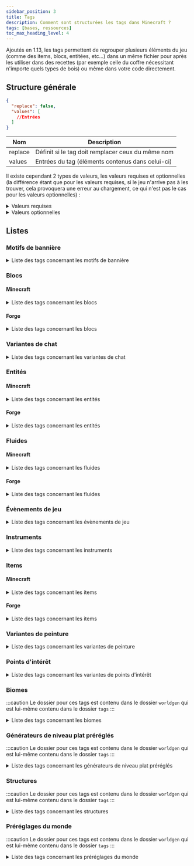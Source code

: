 ```yaml
---
sidebar_position: 3
title: Tags
description: Comment sont structurées les tags dans Minecraft ?
tags: [bases, ressources]
toc_max_heading_level: 4
---
```


Ajoutés en 1.13, les tags permettent de regrouper plusieurs éléments du jeu (comme des items, blocs, entitées, etc...) dans un même fichier pour après les utiliser dans des recettes (par exemple celle du coffre nécessitant n'importe quels types de bois) ou même dans votre code directement.

## Structure générale

```json
{
  "replace": false,
  "values": [
    //Entrées
  ]
}
```

| Nom     | Description                                       |
|---------|---------------------------------------------------|
| replace | Définit si le tag doit remplacer ceux du même nom |
| values  | Entrées du tag (éléments contenus dans celui-ci)  |

Il existe cependant 2 types de valeurs, les valeurs requises et optionnelles (la différence étant que pour les valeurs requises, si le jeu n'arrive pas à les trouver, cela provoquera une erreur au chargement, ce qui n'est pas le cas pour les valeurs optionnelles) :
<details>
  <summary>Valeurs requises</summary>

Celle-ci peuvent prendre 2 valeurs, soit un identifiant faisant référence à un élément du jeu, soit un identifiant faisant référence à un tag (précédé d'un `#`).

```json
"minecraft:diamond_block"
```

```json
"#minecraft:stone_bricks"
```
  
</details>

<details>
  <summary>Valeurs optionnelles</summary>

Celle-ci peuvent prendre 2 valeurs au niveau du champ `ìd`, soit un identifiant faisant référence à un élément du jeu, soit un identifiant faisant référence à un tag (précédé d'un `#`). Le champ `required` permet quant à lui de définir si l'entrée est requise ou non (dans le cas d'une entrée optionnelle il faudrat le définir sur `false`).

```json
{
  "id": "minecraft:diamond_block",
  "required": false
}
```

```json
{
  "id": "#minecraft:stone_bricks",
  "required": false
}
```

</details>

## Listes

### Motifs de bannière

<details>

<summary>Liste des tags concernant les motifs de bannière</summary>

| Identifiant            | Description                                                                  |
|------------------------|------------------------------------------------------------------------------|
| `pattern_item/creeper` | Liste des motifs qui peuvent être fabriqués en utilisant le motif de creeper |
| `pattern_item/flower`  | Liste des motifs qui peuvent être fabriqués en utilisant le motif de fleur   |
| `pattern_item/globe`   | Liste des motifs qui peuvent être fabriqués en utilisant le motif de globe   |
| `pattern_item/mojang`  | Liste des motifs qui peuvent être fabriqués en utilisant le motif de Mojang  |
| `pattern_item/piglin`  | Liste des motifs qui peuvent être fabriqués en utilisant le motif de Piglin  |
| `pattern_item/skull`   | Liste des motifs qui peuvent être fabriqués en utilisant le motif de crâne   |
| `no_item_required`     | Liste des motifs qui peuvent être fabriqués sans aucun item                  |

</details>

### Blocs

#### Minecraft

<details>
<summary>Liste des tags concernant les blocs</summary>

| Identifiant                                | Description                                                                                                                                                                   |
|--------------------------------------------|-------------------------------------------------------------------------------------------------------------------------------------------------------------------------------|
| `mineable/axe`                             | Liste des blocs pouvant être miné efficacement avec une hache                                                                                                                 |
| `mineable/hoe`                             | Liste des blocs pouvant être miné efficacement avec une houe                                                                                                                  |
| `mineable/pickaxe`                         | Liste des blocs pouvant être miné efficacement avec une pioche                                                                                                                |
| `mineable/shovel`                          | Liste des blocs pouvant être miné efficacement avec une pelle                                                                                                                 |
| `acacia_logs`                              | Liste des blocs qui sont des buches d'acacia                                                                                                                                  |
| `ancient_city_replaceable`                 | Liste des blocs remplaçables par les cités antiques                                                                                                                           |
| `animals_spawnable_on`                     | Liste des blocs sur lesquels les animaux peuvent apparaître                                                                                                                   |
| `anvil`                                    | Liste des blocs qui sont des enclumes                                                                                                                                         |
| `axolotls_spawnable_on`                    | Liste des blocs sur lesquels les axolotls peuvent apparaître                                                                                                                  |
| `azalea_grows_on`                          | Liste des blocs sur lesquels les arbres d'azalées peuvent pousser                                                                                                             |
| `azalea_root_replaceable`                  | Liste des blocs qui peuvent être remplacé par les racines des azalées                                                                                                         |
| `bamboo_plantable_on`                      | Liste des blocs où le bambou peut être planté                                                                                                                                 |
| `banners`                                  | Liste des blocs qui sont des bannières                                                                                                                                        |
| `base_stone_nether`                        | Liste des blocs qui peuvent être remplacés par des ressources (par exemple des minerais) de la dimension du Nether                                                            |
| `base_stone_overworld`                     | Liste des blocs qui peuvent être remplacés par des ressources (par exemple des minerais) du monde normal                                                                      |
| `beacon_base_blocks`                       | Liste des blocs qui peuvent activer une balise selon une structure prédéfinie                                                                                                 |
| `beds`                                     | Liste des blocs qui sont des lits                                                                                                                                             |
| `beehives`                                 | Liste des blocs qui sont des ruches                                                                                                                                           |
| `bee_growables`                            | Liste des blocs qui réagissent au pollen des abeilles pour pousser plus rapidement                                                                                            |
| `big_dripleaf_placeable`                   | Liste des blocs qui peuvent servir de base pour les grandes foliogoutte                                                                                                       |
| `birch_logs`                               | Liste des blocs qui sont des buches de bouleau                                                                                                                                |
| `buttons`                                  | Liste des blocs qui sont des boutons                                                                                                                                          |
| `campfires`                                | Liste des blocs qui sont des feux de camp                                                                                                                                     |
| `candles`                                  | Liste des blocs qui sont des bougies                                                                                                                                          |
| `candle_cakes`                             | Liste des blocs qui sont des gâteaux avec une bougie                                                                                                                          |
| `cauldrons`                                | Liste des blocs qui sont des chaudrons                                                                                                                                        |
| `cave_vines`                               | Liste des blocs qui sont des lianes des cavernes                                                                                                                              |
| `climbable`                                | Liste des blocs qui sont escaladables                                                                                                                                         |
| `coal_ores`                                | Liste des blocs qui sont des minerais de charbon                                                                                                                              |
| `completes_find_tree_tutorial`             | Liste des blocs qui, quand ils sont cassés, permettent de compléter le tutoriel `find_tree`                                                                                   |
| `convertable_to_mud`                       | Liste des blocs qui peuvent être convertis en boue                                                                                                                            |
| `copper_ores`                              | Liste des blocs qui sont des minerais de cuivre                                                                                                                               |
| `corals`                                   | Liste des blocs qui sont des coraux (en général)                                                                                                                              |
| `coral_blocks`                             | Liste des blocs qui sont des coraux (blocs)                                                                                                                                   |
| `coral_plants`                             | Liste des blocs qui sont des coraux (plantes)                                                                                                                                 |
| `crimson_stems`                            | Liste des blocs qui sont des tiges carmins                                                                                                                                    |
| `crops`                                    | Liste des blocs qui sont des cultures                                                                                                                                         |
| `crystal_sound_blocks`                     | Liste des blocs qui émettent le son "amethyst block chime" de manière répétée pendant un court laps de temps après avoir été piétinés  ( le volume diminuant progressivement) |
| `dampens_vibrations`                       | Liste des blocs absorbant les vibrations qui le touchent                                                                                                                      |
| `dark_oak_logs`                            | Liste des blocs qui sont des buches de bois sombre                                                                                                                            |
| `dead_bush_may_place_on`                   | Liste des blocs sur lesquelles les arbustes morts peuvent pousser                                                                                                             |
| `deepslate_ore_replaceables`               | Liste des blocs pouvant être remplacés par des minerais des profondeurs                                                                                                       |
| `diamond_ores`                             | Liste des blocs qui sont des minerais de diamant                                                                                                                              |
| `dirt`                                     | Liste des blocs qui sont de la terre                                                                                                                                          |
| `doors`                                    | Liste des blocs qui sont des portes                                                                                                                                           |
| `dragon_immune`                            | Liste des blocs qui sont immunisés contre le dragon                                                                                                                           |
| `dragon_transparent`                       | Liste des blocs qui peuvent être traversés par le dragon sans les détruire                                                                                                    |
| `dripstone_replaceable_blocks`             | Liste des blocs pouvant être remplacés par des blocs de spéléothème                                                                                                           |
| `emerald_ores`                             | Liste des blocs qui sont des minerais d'émeraude                                                                                                                              |
| `enderman_holdable`                        | Liste des blocs pouvant être récupérés par des enderman                                                                                                                       |
| `fall_damage_resetting`                    | Liste des blocs qui réinitialisent les dégâts de chute d'un joueur                                                                                                            |
| `features_cannot_replace`                  | Liste des blocs ne peuvent pas être remplacés par des éléments générés                                                                                                        |
| `fences`                                   | Liste des blocs qui sont des barrières                                                                                                                                        |
| `fence_gates`                              | Liste des blocs qui sont des portillons                                                                                                                                       |
| `fire`                                     | Liste des blocs qui sont du feu                                                                                                                                               |
| `flowers`                                  | Liste des blocs qui sont des fleurs                                                                                                                                           |
| `flower_pots`                              | Liste des blocs qui sont des fleurs dans des pots                                                                                                                             |
| `foxes_spawnable_on`                       | Liste des blocs sur lesquels les loups peuvent apparaître                                                                                                                     |
| `frogs_spawnable_on`                       | Liste des blocs sur lesquels les grenouilles peuvent apparaître                                                                                                               |
| `frog_prefer_jump_to`                      | Liste des blocs sur lesquels les grenouilles préfèrent sauter                                                                                                                 |
| `geode_invalid_blocks`                     | Liste des blocs qui empêchent les géodes de se générer                                                                                                                        |
| `goats_spawnable_on`                       | Liste des blocs sur lesquels les chèvres peuvent apparaître                                                                                                                   |
| `gold_ores`                                | Liste des blocs qui sont des minerais d'or                                                                                                                                    |
| `guarded_by_piglins`                       | Liste des blocs qui rendent hostile les Piglin's quand ils sont cassés ou ouvert (pour ceux le pouvant)                                                                       |
| `hoglin_repellents`                        | Liste des blocs qui font fuir les hoglin's                                                                                                                                    |
| `ice`                                      | Liste des blocs qui sont de la glace                                                                                                                                          |
| `impermeable`                              | Liste des blocs qui ne laissent pas passer les fluides ou le miel                                                                                                             |
| `infiniburn_end`                           | Liste des blocs qui peuvent rester en feu éternellement dans la dimension de l'Ender                                                                                          |
| `infiniburn_nether`                        | Liste des blocs qui peuvent rester en feu éternellement dans la dimension du Nether                                                                                           |
| `infiniburn_overworld`                     | Liste des blocs qui peuvent rester en feu éternellement dans le monde normal                                                                                                  |
| `inside_step_sound_blocks`                 | Liste des blocs jouant le son de pas quand une entité marche à l'intérieur                                                                                                    |
| `iron_ores`                                | Liste des blocs qui sont des minerais de fer                                                                                                                                  |
| `jungle_logs`                              | Liste des blocs qui sont des buches de bois de la jungle                                                                                                                      |
| `lapis_ores`                               | Liste des blocs qui sont des minerais de lapis lazuli                                                                                                                         |
| `lava_pool_stone_cannot_replace`           | Liste des blocs qui ne peuvent pas être remplacé par la génération d'un lac de lave                                                                                           |
| `leaves`                                   | Liste des blocs qui sont des feuilles                                                                                                                                         |
| `logs`                                     | Liste des blocs qui sont des buches                                                                                                                                           |
| `logs_that_burn`                           | Liste des blocs de buche qui sont inflammables                                                                                                                                |
| `lush_ground_replaceable`                  | Liste des blocs qui seront remplacés par de la terre racineuse                                                                                                                |
| `mangrove_logs`                            | Liste des blocs qui sont des buches en palétuvier                                                                                                                             |
| `mangrove_logs_can_grow_through`           | Liste des blocs qui peuvent être traversés par le tronc d'un palétuvier quand il pousse                                                                                       |
| `mangrove_roots_can_grow_through`          | Liste des blocs qui peuvent être traversés par les racines d'un palétuvier quand il pousse                                                                                    |
| `mooshrooms_spawnable_on`                  | Liste des blocs sur lesquels les vaches champignon peuvent apparaître                                                                                                         |
| `moss_replaceable`                         | Liste des blocs qui peuvent être remplacés par des blocs de mousse lorsque de la poudre d'os a été appliquée à un bloc de mousse voisin                                       |
| `mushroom_grow_block`                      | Liste des blocs sur lesquels les champignons peuvent être placés ou se propager                                                                                               |
| `needs_diamond_tool`                       | Liste des blocs nécessitant un outil en diamant pour être récolté                                                                                                             |
| `needs_iron_tool`                          | Liste des blocs nécessitant un outil en fer pour être récolté                                                                                                                 |
| `needs_stone_tool`                         | Liste des blocs nécessitant un outil en pierre pour être récolté                                                                                                              |
| `nether_carver_replaceables`               | Liste des blocs qui peuvent être détruit par le générateur de monde pour y creuser des grottes dans le Nether                                                                 |
| `non_flammable_wood`                       | Liste des blocs de bois qui sont inflammables                                                                                                                                 |
| `nylium`                                   | Liste des blocs qui sont des blocs de nylium                                                                                                                                  |
| `oak_logs`                                 | Liste des blocs qui sont des buches de bois de chêne                                                                                                                          |
| `occludes_vibration_signals`               | Liste des blocs qui empêchent les capteurs sculk d'entendre les vibrations si le bloc se trouve entre le capteur et la vibration                                              |
| `overworld_carver_replaceables`            | Liste des blocs qui peuvent être détruit par le générateur de monde pour y creuser des grottes dans le monde normal                                                           |
| `overworld_natural_logs`                   | Liste des blocs de tronc d'arbre naturellement présent dans le monde normal                                                                                                   |
| `parrots_spawnable_on`                     | Liste des blocs sur lesquels les perroquets peuvent apparaître                                                                                                                |
| `piglin_repellents`                        | Liste des blocs qui font fuir les piglin's                                                                                                                                    |
| `planks`                                   | Liste des blocs qui sont des planches                                                                                                                                         |
| `polar_bears_spawnable_on_in_frozen_ocean` | Liste des blocs sur lesquels les ours polaires peuvent apparaître dans des biomes d'océan gelé                                                                                |
| `portals`                                  | Liste des blocs qui sont des portails                                                                                                                                         |
| `pressure_plates`                          | Liste des blocs qui sont des plaques de pression                                                                                                                              |
| `prevent_mob_spawning_inside`              | Liste des blocs empêchent les monstres d'apparaître à l'intérieur de ceux-ci                                                                                                  |
| `rabbits_spawnable_on`                     | Liste des blocs sur lesquels les lapins peuvent apparaître                                                                                                                    |
| `rails`                                    | Liste des blocs qui sont des rails                                                                                                                                            |
| `redstone_ores`                            | Liste des blocs qui sont des minerais de redstone                                                                                                                             |
| `replaceable_plants`                       | Liste des plantes qui peuvent être remplacées pendant la génération d'un élément                                                                                              |
| `sand`                                     | Liste des blocs qui sont du sable                                                                                                                                             |
| `saplings`                                 | Liste des blocs qui sont des pousses d'arbre                                                                                                                                  |
| `sculk_replaceable`                        | Liste des blocs qui peuvent être remplacé par des blocs de la familles des sculks lors de la génération du sculls                                                             |
| `sculk_replaceable_world_gen`              | Liste des blocs qui peuvent être remplacé par des blocs de la familles des sculks lors de la génération du sculls par le générateur de monde                                  |
| `shulker_boxes`                            | Liste des blocs qui sont des boites de shulker                                                                                                                                |
| `signs`                                    | Liste des blocs qui sont des panneaux                                                                                                                                         |
| `slabs`                                    | Liste des blocs qui sont des dalles                                                                                                                                           |
| `small_dripleaf_placeable`                 | Liste des blocs sur lesquels il est possible de placer les petites foliogoutes                                                                                                |
| `small_flowers`                            | Liste des blocs qui sont des petites fleurs                                                                                                                                   |
| `snaps_goat_horn`                          | Liste des blocs qui cassent une corne aux chèvres quand elles chargent dedans                                                                                                 |
| `snow`                                     | Liste des blocs qui sont de la neige                                                                                                                                          |
| `snow_layer_cannot_survive_on`             | Liste des blocs sur lesquels les couches de neige ne peuvent pas survivre                                                                                                     |
| `snow_layer_can_survive_on`                | Liste des blocs sur lesquels les couches de neige peuvent survivre                                                                                                            |
| `soul_fire_base_blocks`                    | Liste des blocs qui peuvent supporter le feu des âmes                                                                                                                         |
| `soul_speed_blocks`                        | Liste des blocs qui donnent un effet de vitesse si jamais un joueur se situe sur l'un d'entre eux avec des bottes ayant l'enchantement _Agilité des âmes_                     |
| `spruce_logs`                              | Liste des blocs qui sont des buches de bois de sapin                                                                                                                          |
| `stairs`                                   | Liste des blocs qui sont des escaliers                                                                                                                                        |
| `standing_signs`                           | Liste des blocs qui sont des panneaux qui sont sur pied                                                                                                                       |
| `stone_bricks`                             | Liste des blocs qui sont des pierres taillées                                                                                                                                 |
| `stone_ore_replaceables`                   | Liste des blocs pouvant être remplacés par des minerais                                                                                                                       |
| `stone_pressure_plates`                    | Liste des blocs qui sont des plaques de pression en pierre                                                                                                                    |
| `strider_warm_blocks`                      | Liste des blocs qui ne font pas trembler un strider si jamais il se retrouve dessus                                                                                           |
| `tall_flowers`                             | Liste des blocs qui sont des fleurs hautes                                                                                                                                    |
| `terracotta`                               | Liste des blocs qui sont de la terre cuite                                                                                                                                    |
| `trapdoors`                                | Liste des blocs qui sont des trappes                                                                                                                                          |
| `underwater_bonemeals`                     | Liste des plantes aquatiques qui poussent dans le fond des océans                                                                                                             |
| `unstable_bottom_center`                   | Liste des blocs qui ne peuvent pas supporter les lanternes et les cloches sur leur face inférieure                                                                            |
| `valid_spawn`                              | Liste des blocs qui sont valides pour l'apparition d'un joueur                                                                                                                |
| `walls`                                    | Liste des blocs qui sont des murets                                                                                                                                           |
| `wall_corals`                              | Liste des blocs qui sont des coraux muraux                                                                                                                                    |
| `wall_post_override`                       | Liste des blocs qui transforment les murs en piliers, même s'ils ne sont pas solides                                                                                          |
| `wall_signs`                               | Liste des blocs qui sont des panneaux accrochés au mur                                                                                                                        |
| `warped_stems`                             | Liste des blocs qui sont des tiges biscornues                                                                                                                                 |
| `wart_blocks`                              | Liste des blocs qui sont des blocs de verrue                                                                                                                                  |
| `wither_immune`                            | Liste des blocs qui sont immunisés contre les explosions du Wither                                                                                                            |
| `wither_summon_base_blocks`                | Liste des blocs utilisables pour faire apparaître le Wither                                                                                                                   |
| `wolves_spawnable_on`                      | Liste des blocs sur lesquels les loups peuvent apparaître                                                                                                                     |
| `wooden_buttons`                           | Liste des blocs qui sont des boutons en bois                                                                                                                                  |
| `wooden_doors`                             | Liste des blocs qui sont des portes en bois                                                                                                                                   |
| `wooden_fences`                            | Liste des blocs qui sont des barrières en bois                                                                                                                                |
| `wooden_pressure_plates`                   | Liste des blocs qui sont des plaques de pression en bois                                                                                                                      |
| `wooden_slabs`                             | Liste des blocs qui sont des dalles en bois                                                                                                                                   |
| `wooden_stairs`                            | Liste des blocs qui sont des escaliers en bois                                                                                                                                |
| `wooden_trapdoors`                         | Liste des blocs qui sont des trappes en bois                                                                                                                                  |
| `wool`                                     | Liste des blocs qui sont des laines                                                                                                                                           |
| `wool_carpets`                             | Liste des blocs qui sont des tapis de laine                                                                                                                                   |

</details>

#### Forge

<details>

<summary>Liste des tags concernant les blocs</summary>

| Identifiant                               | Description                                                                                                            |
|-------------------------------------------|------------------------------------------------------------------------------------------------------------------------|
| `barrels/wooden`                          | Liste des blocs qui sont des barils en bois                                                                            |
| `chests/ender`                            | Liste des blocs qui sont des coffres de l'Ender                                                                        |
| `chests/trapped`                          | Liste des blocs qui sont des coffres piégés                                                                            |
| `chests/wooden`                           | Liste des blocs qui sont des coffres en bois                                                                           |
| `cobblestone/deepslate`                   | Liste des blocs qui sont des pierres des abîmes                                                                        |
| `cobblestone/infested`                    | Liste des blocs qui sont des pierres infestées                                                                         |
| `cobblestone/mossy`                       | Liste des blocs qui sont des pierres moussues                                                                          |
| `cobblestone/normal`                      | Liste des blocs qui sont des pierres normales                                                                          |
| `fence_gates/wooden`                      | Liste des blocs qui sont des portillons en bois                                                                        |
| `fences/nether_brick`                     | Liste des blocs qui sont des barrières en briques du Nether                                                            |
| `fences/wooden`                           | Liste des blocs qui sont des barrières en bois                                                                         |
| `glass/black`                             | Liste des blocs qui sont du verre noir                                                                                 |
| `glass/blue`                              | Liste des blocs qui sont du verre bleu                                                                                 |
| `glass/brown`                             | Liste des blocs qui sont du verre marron                                                                               |
| `glass/colorless`                         | Liste des blocs qui sont du verre non coloré                                                                           |
| `glass/cyan`                              | Liste des blocs qui sont du verre cyan                                                                                 |
| `glass/gray`                              | Liste des blocs qui sont du verre gris                                                                                 |
| `glass/green`                             | Liste des blocs qui sont du verre vert                                                                                 |
| `glass/light_blue`                        | Liste des blocs qui sont du verre bleu clair                                                                           |
| `glass/light_gray`                        | Liste des blocs qui sont du verre gris clair                                                                           |
| `glass/lime`                              | Liste des blocs qui sont du verre vert clair                                                                           |
| `glass/magenta`                           | Liste des blocs qui sont du verre magenta                                                                              |
| `glass/orange`                            | Liste des blocs qui sont du verre orange                                                                               |
| `glass/pink`                              | Liste des blocs qui sont du verre rose                                                                                 |
| `glass/purple`                            | Liste des blocs qui sont du verre violet                                                                               |
| `glass/red`                               | Liste des blocs qui sont du verre rouge                                                                                |
| `glass/silica`                            | Liste de tous les blocs de verre (colorés ou non)                                                                      |
| `glass/tinted`                            | Liste des blocs qui sont du verre tinté                                                                                |
| `glass/white`                             | Liste des blocs qui sont du verre blanc                                                                                |
| `glass/yellow`                            | Liste des blocs qui sont du verre jaune                                                                                |
| `glass_panes/black`                       | Liste des blocs qui sont des vitres noires                                                                             |
| `glass_panes/blue`                        | Liste des blocs qui sont des vitres bleues                                                                             |
| `glass_panes/brown`                       | Liste des blocs qui sont des vitres marron                                                                             |
| `glass_panes/colorless`                   | Liste des blocs qui sont des vitres non colorées                                                                       |
| `glass_panes/cyan`                        | Liste des blocs qui sont des vitres cyan                                                                               |
| `glass_panes/gray`                        | Liste des blocs qui sont des vitres grises                                                                             |
| `glass_panes/green`                       | Liste des blocs qui sont des vitres vertes                                                                             |
| `glass_panes/light_blue`                  | Liste des blocs qui sont des vitres bleu clair                                                                         |
| `glass_panes/light_gray`                  | Liste des blocs qui sont des vitres gris clair                                                                         |
| `glass_panes/lime`                        | Liste des blocs qui sont des vitres vert clair                                                                         |
| `glass_panes/magenta`                     | Liste des blocs qui sont des vitres magenta                                                                            |
| `glass_panes/orange`                      | Liste des blocs qui sont des vitres oranges                                                                            |
| `glass_panes/pink`                        | Liste des blocs qui sont des vitres roses                                                                              |
| `glass_panes/purple`                      | Liste des blocs qui sont des vitres violettes                                                                          |
| `glass_panes/red`                         | Liste des blocs qui sont des vitres rouges                                                                             |
| `glass_panes/white`                       | Liste des blocs qui sont des vitres blanches                                                                           |
| `glass_panes/yellow`                      | Liste des blocs qui sont des vitres jaunes                                                                             |
| `ore_bearing_ground/deepslate`            | Liste des blocs qui sont remplacés par des minerais des profondeurs pendant, la génération                             |
| `ore_bearing_ground/netherrack`           | Liste des blocs qui sont remplacés par des minerais du Nether pendant, la génération                                   |
| `ore_bearing_ground/stone`                | Liste des blocs qui sont remplacés par des minerais de la surface, pendant la génération                               |
| `ore_rates/dense`                         | Liste des blocs qui sont des minerais qui, en moyenne, permettent d'obtenir plus d'une ressource du matériau donné     |
| `ore_rates/singular`                      | Liste des blocs qui sont des minerais qui, en moyenne, permettent d'obtenir en moyenne une ressource du matériau donné |
| `ore_rates/sparse`                        | Liste des blocs qui sont des minerais qui, en moyenne, permettent d'obtenir moins d'une ressource du matériau donné    |
| `ore/coal`                                | Liste des blocs qui sont des minerais de charbon                                                                       |
| `ore/copper`                              | Liste des blocs qui sont des minerais de cuivre                                                                        |
| `ore/diamond`                             | Liste des blocs qui sont des minerais de diamant                                                                       |
| `ore/emerald`                             | Liste des blocs qui sont des minerais d'émeraude                                                                       |
| `ore/gold`                                | Liste des blocs qui sont des minerais d'or                                                                             |
| `ore/iron`                                | Liste des blocs qui sont des minerais de fer                                                                           |
| `ore/lapis`                               | Liste des blocs qui sont des minerais de lapis lazuli                                                                  |
| `ore/netherite_scrap`                     | Liste des blocs qui sont des minerais de fragments de Netherite                                                        |
| `ore/quartz`                              | Liste des blocs qui sont des minerais de quartz                                                                        |
| `ore/redstone`                            | Liste des blocs qui sont des minerais de redstone                                                                      |
| `ores_in_ground/deepslate`                | Liste des blocs qui sont des minerais des profondeurs                                                                  |
| `ores_in_ground/netherrack`               | Liste des blocs qui sont des minerais du Nether                                                                        |
| `ores_in_ground/stone`                    | Liste des blocs qui sont des minerais de la surface                                                                    |
| `sand/colorless`                          | Liste des blocs qui sont du sable non coloré                                                                           |
| `sand/red`                                | Liste des blocs qui sont du sable rouge                                                                                |
| `storage_blocks/amethyst`                 | Liste des blocs qui sont des blocs de stockage pour l'améthyste                                                        |
| `storage_blocks/coal`                     | Liste des blocs qui sont des blocs de stockage pour le charbon                                                         |
| `storage_blocks/copper`                   | Liste des blocs qui sont des blocs de stockage pour le cuivre                                                          |
| `storage_blocks/diamond`                  | Liste des blocs qui sont des blocs de stockage pour le diamant                                                         |
| `storage_blocks/emerald`                  | Liste des blocs qui sont des blocs de stockage pour l'émeraude                                                         |
| `storage_blocks/gold`                     | Liste des blocs qui sont des blocs de stockage pour l'or                                                               |
| `storage_blocks/iron`                     | Liste des blocs qui sont des blocs de stockage pour le fer                                                             |
| `storage_blocks/lapis`                    | Liste des blocs qui sont des blocs de stockage pour le lapis lazuli                                                    |
| `storage_blocks/netherite`                | Liste des blocs qui sont des blocs de stockage pour la netherite                                                       |
| `storage_blocks/quartz`                   | Liste des blocs qui sont des blocs de stockage pour le quartz                                                          |
| `storage_blocks/raw_copper`               | Liste des blocs qui sont des blocs de stockage pour le cuivre brut                                                     |
| `storage_blocks/raw_gold`                 | Liste des blocs qui sont des blocs de stockage pour l'or brut                                                          |
| `storage_blocks/raw_iron`                 | Liste des blocs qui sont des blocs de stockage pour le fer brut                                                        |
| `storage_blocks/redstone`                 | Liste des blocs qui sont des blocs de stockage pour la redstone                                                        |
| `barrels`                                 | Liste des blocs qui sont des barils                                                                                    |
| `bookshelves`                             | Liste des blocs qui sont des bibliothèques                                                                             |
| `chests`                                  | Liste des blocs qui sont des coffres                                                                                   |
| `cobblestone`                             | Liste des blocs qui sont des pierres                                                                                   |
| `end_stones`                              | Liste des blocs qui sont des roches de l'End                                                                           |
| `enderman_place_on_blacklist`             | Liste des blocs où les Enderman ne peuvent placer de blocs                                                             |
| `fence_gates`                             | Liste des blocs qui sont des portillons                                                                                |
| `fences`                                  | Liste des blocs qui sont des barrières                                                                                 |
| `glass`                                   | Liste des blocs qui sont du verre                                                                                      |
| `glass_panes`                             | Liste des blocs qui sont des vitres                                                                                    |
| `gravel`                                  | Liste des blocs qui sont du gravier                                                                                    |
| `netherrack`                              | Liste des blocs qui sont de la roche du Nether                                                                         |
| `obsidian`                                | Liste des blocs qui sont de l'obsidienne                                                                               |
| `ores`                                    | Liste des blocs qui sont des minerais                                                                                  |
| `sand`                                    | Liste des blocs qui sont du sable                                                                                      |
| `sandstone`                               | Liste des blocs qui sont du grès                                                                                       |
| `stained_glass`                           | Liste des blocs qui sont du verre teinté                                                                               |
| `stained_glass_panes`                     | Liste des blocs qui sont des vitres teintées                                                                           |
| `stone`                                   | Liste des blocs qui sont de la roche                                                                                   |
| `storage_blocks`                          | Liste des blocs qui sont des blocs de stockage                                                                         |

</details>

### Variantes de chat

<details>

<summary>Liste des tags concernant les variantes de chat</summary>

| Identifiant        | Description                                                     |
|--------------------|-----------------------------------------------------------------|
| `default_spawns`   | Liste des variantes de chat pouvant apparaitre naturellement    |
| `full_moon_spawns` | Liste des variantes de chat pouvant apparaitre à la pleine lune |

</details>

### Entités

#### Minecraft

<details>

<summary>Liste des tags concernant les entités</summary>

| Identifiant                  | Description                                                                                              |
|------------------------------|----------------------------------------------------------------------------------------------------------|
| `arrows`                     | Liste de toutes les flèches (entités)                                                                    |
| `axolotl_always_hostiles`    | Liste des entités contre lesquels les axolotls sont toujours hostiles                                    |
| `axolotl_hunt_targets`       | Liste des entités que les axolotls attaquent                                                             |
| `beehive_inhabitors`         | Liste des entités qui habitent dans une ruche                                                            |
| `freeze_hurts_extra_types`   | Liste des entités qui sont plus sensible au froid et subissent donc des points de dégâts supplémentaires |
| `freeze_immune_entity_types` | Liste des entités qui ne gèlent pas dans la poudreuse                                                    |
| `frog_food`                  | Liste des entités qui peuvent être mangées par les grenouilles                                           |
| `impact_projectiles`         | Liste des entités qui sont des projectiles                                                               |
| `powder_snow_walkable_mobs`  | Liste des entités qui peuvent marcher sur la poudreuse sans s'enfoncer dedans                            |
| `raiders`                    | Liste des entités qui composent les raids contre les villages                                            |
| `skeletons`                  | Liste de tous les types de squelette                                                                     |

</details>

#### Forge

<details>

<summary>Liste des tags concernant les entités</summary>

| Identifiant | Description                     |
|-------------|---------------------------------|
| `bosses`    | Liste de tous les "boss" du jeu |

</details>

### Fluides

#### Minecraft

<details>

<summary>Liste des tags concernant les fluides</summary>

| Identifiant | Description                           |
|-------------|---------------------------------------|
| `lava`      | Liste des fluides qui sont de la lave |
| `water`     | Liste des fluides qui sont de l'eau   |

</details>

#### Forge

<details>

<summary>Liste des tags concernant les fluides</summary>

| Identifiant | Description                        |
|-------------|------------------------------------|
| `milk`      | Liste des fluides qui sont du lait |

</details>

### Évènements de jeu

<details>

<summary>Liste des tags concernant les évènements de jeu</summary>

| Identifiant                  | Description                                                                                       |
|------------------------------|---------------------------------------------------------------------------------------------------|
| `allay_can_listen`           | Liste des évènements pouvant être écoutés par les allay's                                         |
| `ignore_vibrations_sneaking` | Liste des évènements considérés comme des vibrations, qui peuvent être masqués en s'accroupissant |
| `shrieker_can_listen`        | Liste des évènements pouvant être écoutés par les _shrieker_'s                                    |
| `vibrations`                 | Liste des évènements considérés comme des vibrations                                              |
| `warden_can_listen`          | Liste des évènements pouvant être écoutés par les warden's                                        |

</details>

### Instruments

<details>

<summary>Liste des tags concernant les instruments</summary>

| Identifiant            | Description                                                                   |
|------------------------|-------------------------------------------------------------------------------|
| `goat_horns`           | Liste des instruments des cornes de chèvres lâchées par des chèvres           |
| `regular_goat_horns`   | Liste des instruments des cornes de chèvres lâchées par des chèvres normales  |
| `screaming_goat_horns` | Liste des instruments des cornes de chèvres lâchées par des chèvres hurlantes |

</details>

### Items

#### Minecraft

<details>

<summary>Liste des tags concernant les items</summary>

| Identifiant                    | Description                                                                                      |
|--------------------------------|--------------------------------------------------------------------------------------------------|
| `acacia_logs`                  | Liste de toutes les types de buche en acajou                                                     |
| `anvil`                        | Liste de tous les types d'enclumes                                                               |
| `arrows`                       | Liste de tous les types de flèche                                                                |
| `axolotl_tempt_items`          | Liste des items permettant d'attirer des axolotl                                                 |
| `banners`                      | Liste de toutes les bannières avec leurs couleurs respective                                     |
| `beacon_payment_items`         | Liste des items pouvant être utilisés pour l'activation d'une balise                             |
| `beds`                         | Liste de tous les types de lits                                                                  |
| `birch_logs`                   | Liste de tous les types de troncs en bouleau                                                     |
| `boats`                        | Liste de tous les types de bateaux                                                               |
| `buttons`                      | Liste de tous les types de boutons                                                               |
| `candles`                      | Liste de tous les types de bougies                                                               |
| `chest_boats`                  | Liste de tous les types de bateaux avec coffre                                                   |
| `cluster_max_harvestables`     | Liste des outils permettant de récolter efficacement de l'améthyste                              |
| `coals`                        | Liste de tous les types de charbon                                                               |
| `coal_ores`                    | Liste des minerais de charbon                                                                    |
| `compasses`                    | Liste de tous les types de boussoles                                                             |
| `completes_find_tree_tutorial` | Liste des types de blocs permettant de completer le tutoriel `find_tree`                         |
| `copper_ores`                  | Liste des minerais de cuivre                                                                     |
| `creeper_drop_music_discs`     | Liste de tous les disques pouvant être _dropés_ par un creeper quand il est tué par un squelette |
| `crimson_stems`                | Liste de tous les types de troncs carmins                                                        |
| `dampens_vibrations`           | Liste de tous les types de blocs absorbant les vibrations qui le touchent                        |
| `dark_oak_logs`                | Liste de tous les types de troncs en chêne noir                                                  |
| `diamond_ores`                 | Liste des minerais de diamant                                                                    |
| `dirt`                         | Liste de tous les types de terre                                                                 |
| `doors`                        | Liste de tous les types de porte                                                                 |
| `emerald_ores`                 | Liste des minerais d'émeraude                                                                    |
| `fences`                       | Liste de tous les types de barrière                                                              |
| `fishes`                       | Liste de tous les types de poissons                                                              |
| `flowers`                      | Liste de tous les types de fleurs                                                                |
| `fox_food`                     | Liste des items que le renard peut manger                                                        |
| `freeze_immune_wearables`      | Liste de tous les item pouvant être portés qui immunisent contre le froid                        |
| `gold_ores`                    | Liste des minerais d'or                                                                          |
| `ignored_by_piglin_babies`     | Liste des items ignorés par les bébés piglins                                                    |
| `iron_ores`                    | Liste des minerais de fer                                                                        |
| `jungle_logs`                  | Liste de tous les types de troncs en acajou                                                      |
| `lapis_ores`                   | Liste des minerais de lapis lazuli                                                               |
| `leaves`                       | Liste de tous les types de feuilles                                                              |
| `lectern_books`                | Liste de tous les types de livres pouvant être posés sur un pupitre de lecture                   |
| `logs`                         | Liste de tous les types de troncs (avec ou sans écorse, etc...)                                  |
| `logs_that_burn`               | Liste des tous les types de troncs combustibles                                                  |
| `mangrove_logs`                | Liste des tous les types de troncs en palétuvier                                                 |
| `music_discs`                  | Liste de tous les disques de musique                                                             |
| `non_flammable_wood`           | Liste des tous les types de bois non combustibles                                                |
| `oak_logs`                     | Liste de tous les types de troncs en chêne                                                       |
| `overworld_natural_logs`       | Liste de tous les types de troncs naturellement présent dans le monde normal                     |
| `piglin_food`                  | Liste des items que mangent les piglins                                                          |
| `piglin_loved`                 | Liste des items que les Piglins accepte pour faire un échange                                    |
| `piglin_repellents`            | Liste des items qui repoussent les piglins                                                       |
| `planks`                       | Liste de tous les types de planches                                                              |
| `rails`                        | Liste de tous les types de rails                                                                 |
| `redstone_ores`                | Liste des minerais de redstone                                                                   |
| `sand`                         | Liste de tous les types de sables                                                                |
| `saplings`                     | Liste de tous les types de pousses d'arbre                                                       |
| `signs`                        | Liste de tous les types de panneaux                                                              |
| `slabs`                        | Liste de tous les types de dalles                                                                |
| `small_flowers`                | Liste de tous les types de _petites_ fleurs                                                      |
| `soul_fire_base_blocks`        | Liste des items produisant du feu bleu                                                           |
| `spruce_logs`                  | Liste de tous les types de troncs en sapin                                                       |
| `stairs`                       | Liste de tous les types d'escaliers                                                              |
| `stone_bricks`                 | Liste de tous les types de pierres taillées                                                      |
| `stone_crafting_materials`     | Liste des items permettant de crafter les objets à base de pierre                                |
| `stone_tool_materials`         | Liste des items permettant de crafter les outils et armes en roche                               |
| `tall_flowers`                 | Liste de tous les types de fleurs haute                                                          |
| `terracotta`                   | Liste de tous les types de terres cuites                                                         |
| `trapdoors`                    | Liste de tous les types de trappes                                                               |
| `walls`                        | Liste de tous les types de murets                                                                |
| `warped_stems`                 | Liste de tous les types de troncs biscornus                                                      |
| `wart_blocks`                  | Liste de tous les types de blocs de verrues                                                      |
| `wooden_buttons`               | Liste de tous les types de boutons en bois                                                       |
| `wooden_doors`                 | Liste de tous les types de portes en bois                                                        |
| `wooden_fences`                | Liste de tous les types de barrières en bois                                                     |
| `wooden_pressure_plates`       | Liste de tous les types de plaques de pression en bois                                           |
| `wooden_slabs`                 | Liste de tous les types de dalles en bois                                                        |
| `wooden_stairs`                | Liste de tous les types d'escaliers en bois                                                      |
| `wooden_trapdoors`             | Liste de tous les types de trappes en bois                                                       |
| `wool`                         | Liste de tous les types de laines                                                                |
| `wool_carpets`                 | Liste de tous les types de tapis en laine                                                        |

</details>

#### Forge

<details>

<summary>Liste des tags concernant les items</summary>

| Identifiant               | Description                               |
|---------------------------|-------------------------------------------|
| `armors/boots`            | Liste de tous les types de bottes         |
| `armors/chestplates`      | Liste de tous les types de plastrons      |
| `armors/helmets`          | Liste de tous les types de casques        |
| `armors/leggings`         | Liste de tous les types de jambières      |
| `barrels/wooden`          | Liste de tous les types de barils en bois |

</details>

### Variantes de peinture

<details>

<summary>Liste des tags concernant les variantes de peinture</summary>

| Identifiant | Description                                              |
|-------------|----------------------------------------------------------|
| `placeable` | Liste des variantes de peinture plaçables en mode survie |

</details>

### Points d'intérêt

<details>

<summary>Liste des tags concernant les variantes de points d'intérêt</summary>

| Identifiant           | Description                                              |
|-----------------------|----------------------------------------------------------|
| `acquirable_job_site` | Liste des points d'intérêt recherchés par les villageois |
| `bee_home`            | Liste des points d'intérêt ciblés par les abeilles       |
| `village`             | Liste des points d'intérêt qui font partie d'un village  |

</details>

### Biomes

:::caution
Le dossier pour ces tags est contenu dans le dossier `worldgen` qui est lui-même contenu dans le dossier `tags`
:::

<details>

<summary>Liste des tags concernant les biomes</summary>

| Identifiant                                 | Description                                                                                                          |
|---------------------------------------------|----------------------------------------------------------------------------------------------------------------------|
| `has_structure\ancient_city`                | Liste des biomes pouvant contenir des cités antiques                                                                 |
| `has_structure\bastion_remnant`             | Liste des biomes pouvant contenir des ruines de bastion                                                              |
| `has_structure\buried_treasure`             | Liste des biomes pouvant contenir des trésors enfouis                                                                |
| `has_structure\desert_pyramid`              | Liste des biomes pouvant contenir des pyramides                                                                      |
| `has_structure\end_city`                    | Liste des biomes pouvant contenir des villes de l'End                                                                |
| `has_structure\igloo`                       | Liste des biomes pouvant contenir des igloos                                                                         |
| `has_structure\jungle_temple`               | Liste des biomes pouvant contenir des temples de la jungle                                                           |
| `has_structure\mineshaft`                   | Liste des biomes pouvant contenir des mines abandonnées                                                              |
| `has_structure\mineshaft_mesa`              | Liste des biomes pouvant contenir des mines abandonnées du mesa                                                      |
| `has_structure\nether_fortress`             | Liste des biomes pouvant contenir des forteresses du Nether                                                          |
| `has_structure\nether_fossil`               | Liste des biomes pouvant contenir des fossiles du Nether                                                             |
| `has_structure\ocean_monument`              | Liste des biomes pouvant contenir des monuments océaniques                                                           |
| `has_structure\ocean_ruin_cold`             | Liste des biomes pouvant contenir des ruines océaniques d'eaux froides                                               |
| `has_structure\ocean_ruin_warm`             | Liste des biomes pouvant contenir des ruines océaniques d'eaux chaudes                                               |
| `has_structure\pillager_outpost`            | Liste des biomes pouvant contenir des avant-postes de pillards                                                       |
| `has_structure\ruined_portal_desert`        | Liste des biomes pouvant contenir des ruines de portail du désert                                                    |
| `has_structure\ruined_portal_jungle`        | Liste des biomes pouvant contenir des ruines de portail de la jungle                                                 |
| `has_structure\ruined_portal_mountain`      | Liste des biomes pouvant contenir des ruines de portail des montages                                                 |
| `has_structure\ruined_portal_nether`        | Liste des biomes pouvant contenir des ruines de portail du Nether                                                    |
| `has_structure\ruined_portal_ocean`         | Liste des biomes pouvant contenir des ruines de portail de l'océan                                                   |
| `has_structure\ruined_portal_standard`      | Liste des biomes pouvant contenir des ruines de portail _standard_                                                   |
| `has_structure\ruined_portal_swamp`         | Liste des biomes pouvant contenir des ruines de portail des marais                                                   |
| `has_structure\shipwreck`                   | Liste des biomes pouvant contenir des épaves                                                                         |
| `has_structure\shipwreck_beached`           | Liste des biomes pouvant contenir des bateaux échoués sur une plage                                                  |
| `has_structure\stronghold`                  | Liste des biomes pouvant contenir des forts de l'End                                                                 |
| `has_structure\swamp_hut`                   | Liste des biomes pouvant contenir des huttes de sorcière                                                             |
| `has_structure\village_desert`              | Liste des biomes pouvant contenir des villages du désert                                                             |
| `has_structure\village_plains`              | Liste des biomes pouvant contenir des villages de la plaine                                                          |
| `has_structure\village_savanna`             | Liste des biomes pouvant contenir des villages de la savane                                                          |
| `has_structure\village_snowy`               | Liste des biomes pouvant contenir des villages enneigés                                                              |
| `has_structure\village_taiga`               | Liste des biomes pouvant contenir des villages de la taïga                                                           |
| `has_structure\woodland_mansion`            | Liste des biomes pouvant contenir des manoirs de la forêt                                                            |
| `allows_surface_slime_spawns`               | Liste des biomes dans lesquels les slimes peuvent apparaitre en surface                                              |
| `allows_tropical_fish_spawns_at_any_height` | Liste des biomes dans lesquels les poissons tropicaux peuvent apparaitre dans les lacs à n'importe quel altitude     |
| `has_closer_water_fog`                      | Liste des biomes dans lesquels la distance de vue sous l'eau est réduite                                             |
| `is_badlands`                               | Liste des biomes de type _badland_                                                                                   |
| `is_beach`                                  | Liste des biomes _plage_                                                                                             |
| `is_deep_ocean`                             | Liste des biomes de type _océan profond_                                                                             |
| `is_end`                                    | Liste des biomes de l'End                                                                                            |
| `is_forest`                                 | Liste des biomes de type _forêt_                                                                                     |
| `is_hill`                                   | Liste des biomes _collines_                                                                                          |
| `is_jungle`                                 | Liste des biomes de type _jungle_                                                                                    |
| `is_mountain`                               | Liste des biomes de type _montagne_                                                                                  |
| `is_nether`                                 | Liste des biomes du Nether                                                                                           |
| `is_ocean`                                  | Liste des biomes océaniques                                                                                          |
| `is_overworld`                              | Liste des biomes du monde normal                                                                                     |
| `is_river`                                  | Liste des différents type de _rivières_                                                                              |
| `is_savanna`                                | Liste des biomes de type _savane_                                                                                    |
| `is_taiga`                                  | Liste des biomes de type _taïga_                                                                                     |
| `mineshaft_blocking`                        | Liste des biomes où les mines abandonnées sont bloquées                                                              |
| `more_frequent_drowned_spawns`              | Liste des biomes dans lesquels la quantité d'apparition de noyé est plus importante que les autres                   |
| `only_allows_snow_and_gold_rabbits`         | Liste des biomes dans lesquels les lapins qui apparaissent sont de couleur beige uniquement                          |
| `plays_underwater_music`                    | Liste des biomes dans lesquels le jeu joue des musiques spécifiques à l'ambiance sous-marine                         |
| `polar_bears_spawn_on_alternate_blocks`     | Liste des biomes dans lesquels les ours polaires peuvent apparaitre                                                  |
| `produces_corals_from_bonemeal`             | Liste des biomes dans lesquels des coraux sont produit après l'utilisation d'engrais                                 |
| `reduce_water_ambient_spawns`               | Liste des biomes dans lesquels la quantité d'apparition de créature marine est réduite par rapport aux autres biomes |
| `required_ocean_monument_surrounding`       | Liste des biomes qui doivent être autour d'un monument sous-marin                                                    |
| `spawns_cold_variant_frogs`                 | Liste des biomes dans lesquels une grenouille aura une variante de biome froid quand elle est générée/elle grandit   |
| `spawns_warm_variant_frogs`                 | Liste des biomes dans lesquels une grenouille aura une variante de biome chaud quand elle est générée/elle grandit   |
| `stronghold_biased_to`                      | Liste des biomes qui contrôle la génération des forts de l'End                                                       |
| `water_on_map_outlines`                     | Liste des biomes qui sont considéré comme étant des océans sur les cartes aux trésors                                |
| `without_patrol_spawns`                     | Liste des biomes où les patrouilles ne peuvent pas apparaitre                                                        |
| `without_wandering_trader_spawns`           | Liste des biomes où les marchands ambulants ne peuvent pas apparaitre                                                |
| `without_zombie_sieges`                     | Liste des biomes où les attaques de zombies ne peuvent pas être lancées                                              |

</details>

### Générateurs de niveau plat préréglés

:::caution
Le dossier pour ces tags est contenu dans le dossier `worldgen` qui est lui-même contenu dans le dossier `tags`
:::

<details>

<summary>Liste des tags concernant les générateurs de niveau plat préréglés</summary>

| Identifiant | Description                                                                  |
|-------------|------------------------------------------------------------------------------|
| `visible`   | Liste des générateurs visibles sur l'écran de configuration des mondes plats |

</details>

### Structures

:::caution
Le dossier pour ces tags est contenu dans le dossier `worldgen` qui est lui-même contenu dans le dossier `tags`
:::

<details>

<summary>Liste des tags concernant les structures</summary>

| Identifiant                 | Description                                                        |
|-----------------------------|--------------------------------------------------------------------|
| `cats_spawn_as_black`       | Liste des structure où les chats noirs peuvent apparaitre          |
| `cats_spawn_in`             | Liste des structure où les chats peuvent apparaitre                |
| `dolphin_located`           | Liste des structure pouvant être localisées par un dauphin         |
| `eye_of_ender_located`      | Liste des structures pouvant être localisées par un œil de l'Ender |
| `mineshaft`                 | Listes des structures qui sont des puits de mine abandonnée        |
| `ocean_ruin`                | Listes des structures qui sont des ruines d'océan                  |
| `on_ocean_explorer_maps`    | Liste des structures visibles sur les cartes au trésor marines     |
| `on_treasure_maps`          | Liste des structures visibles sur les cartes au trésor             |
| `on_woodland_explorer_maps` | Liste des structures visibles sur les cartes au trésor forestières |
| `ruined_portal`             | Listes des structures qui sont des portails en ruines              |
| `shipwreck`                 | Listes des structures qui sont des épaves de navire                |
| `village`                   | Listes des structures qui sont des villages                        |

</details>

### Préréglages du monde

:::caution
Le dossier pour ces tags est contenu dans le dossier `worldgen` qui est lui-même contenu dans le dossier `tags`
:::

<details>

<summary>Liste des tags concernant les préréglages du monde</summary>

| Identifiant | Description                                                                                              |
|-------------|----------------------------------------------------------------------------------------------------------|
| `extended`  | Liste des préréglages du monde qui apparaissent uniquement lorsque vous maintenez la touche Alt enfoncée |
| `normal`    | Liste des préréglages du monde qui apparaissent dans le menu de configuration à la création d'un monde   |

</details>